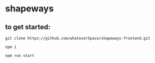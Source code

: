 # shapeways

## to get started:

`git clone https://github.com/whateverSpace/shapeways-frontend.git`

`npm i`

`npm run start`

